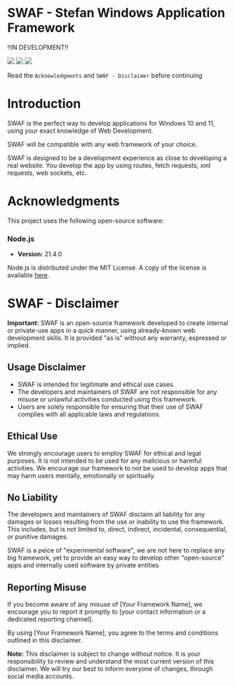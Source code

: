 # SWAF - Stefan Windows Application Framework

!!IN DEVELOPMENT!!

<img src="https://img.shields.io/badge/Version-1.0-blue">
<img src="https://img.shields.io/badge/Use_Case-Expermiental_and_Private_Apps-orange">
<img src="https://img.shields.io/badge/Compatible_on:-Windows 10/11-darkblue">

Read the `Acknowledgments` and `SWAF - Disclaimer` before continuing

# Introduction

SWAF is the perfect way to develop applications for Windows 10 and 11, using your exact knowledge of Web Development. 

SWAF will be compatible with any web framework of your choice.

SWAF is designed to be a development experience as close to developing a real website. You develop the app by using routes, fetch requests, xml requests, web sockets, etc.


# Acknowledgments

This project uses the following open-source software:

### Node.js

- **Version:** 21.4.0

Node.js is distributed under the MIT License. A copy of the license is available [here](https://github.com/nodejs/node/blob/main/LICENSE).

# SWAF - Disclaimer

**Important:** SWAF is an open-source framework developed to create internal or private-use apps in a quick manner, using already-known web development skills. It is provided "as is" without any warranty, expressed or implied.

## Usage Disclaimer

- SWAF is intended for legitimate and ethical use cases.
- The developers and maintainers of SWAF are not responsible for any misuse or unlawful activities conducted using this framework.
- Users are solely responsible for ensuring that their use of SWAF complies with all applicable laws and regulations.

## Ethical Use

We strongly encourage users to employ SWAF for ethical and legal purposes. It is not intended to be used for any malicious or harmful activities. We encourage our framework to not be used to develop apps that may harm users mentally, emotionally or spiritually.

## No Liability

The developers and maintainers of SWAF disclaim all liability for any damages or losses resulting from the use or inability to use the framework. This includes, but is not limited to, direct, indirect, incidental, consequential, or punitive damages.

SWAF is a peice of "experimental software", we are not here to replace any big framework, yet to provide an easy way to develop other "open-source" apps and internally used software by private entities

## Reporting Misuse

If you become aware of any misuse of [Your Framework Name], we encourage you to report it promptly to [your contact information or a dedicated reporting channel].

By using [Your Framework Name], you agree to the terms and conditions outlined in this disclaimer.

**Note:** This disclaimer is subject to change without notice. It is your responsibility to review and understand the most current version of this disclaimer. We will try our best to inform everyone of changes, through social media accounts.

